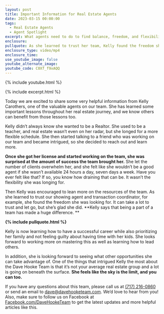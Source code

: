 ```yaml
---
layout: post
title: Important Information for Real Estate Agents
date: 2023-03-15 00:00:00
tags:
  - Real Estate Agents
  - Agent Spotlight
excerpt: What agents need to do to find balance, freedom, and flexibility.
enclosure:
pullquote: As she learned to trust her team, Kelly found the freedom she was looking for.
enclosure_type: video/mp4
enclosure_time:
use_youtube_image: false
youtube_alternate_image:
youtube_code: C0Xf_f9xAQQ
---
```

{% include youtube.html %}

{% include excerpt.html %}

Today we are excited to share some very helpful information from Kelly Carothers, one of the valuable agents on our team. She has learned some important lessons throughout her real estate journey, and we know others can benefit from those lessons too.&nbsp;

Kelly didn’t always know she wanted to be a Realtor. She used to be a teacher, and real estate wasn’t even on her radar, but she longed for a more flexible schedule. She then started talking to a friend who was working on our team and became intrigued, so she decided to reach out and learn more.&nbsp;

**Once she got her license and started working on the team, she was surprised at the amount of success the team brought her.** She let the number of clients overwhelm her, and she felt like she wouldn’t be a good agent if she wasn’t available 24 hours a day, seven days a week. Have you ever felt like that? If so, you know how draining that can be. It wasn’t the flexibility she was longing for.&nbsp;

Then Kelly was encouraged to lean more on the resources of the team. As she learned to trust our showing agent and transaction coordinator, for example, she found the freedom she was looking for. It can take a lot to trust and let go, but she’s glad she did. **Kelly says that being a part of a team has made a huge difference. **

**{% include pullquote.html %}**

Kelly is now learning how to have a successful career while also prioritizing her family and not feeling guilty about having time with her kids. She looks forward to working more on mastering this as well as learning how to lead others.&nbsp;

In addition, she is looking forward to seeing what other opportunities she can take advantage of. One of the things that intrigued Kelly the most about the Dave Hooke Team is that it’s not your average real estate group and a lot is going on beneath the surface. **She feels like the sky is the limit, and you can too.&nbsp;**

If you have any questions about this team, please call us at [(717) 216-0860](tel:717-216-0860) or send an email to [dave@davehooketeam.com](mailto:dave@davehooketeam.com). We’d love to hear from you! Also, make sure to follow us on Facebook at [Facebook.com/DaveHookeTeam](https://www.facebook.com/davehooketeam) to get the latest updates and more helpful articles like this.